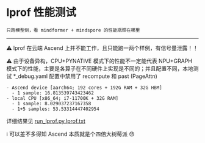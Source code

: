 # lprof 性能测试

    只跑模型侧，看 mindformer + mindspore 的性能瓶颈在哪里

----

⚠ lprof 在云端 Ascend 上并不能工作，且只能跑一两个样例，有信号量泄露！！

⚠ 由于设备异构，CPU+PYNATIVE 模式下的性能不一定能代表 NPU+GRAPH 模式下的性能，主要是各算子在不同硬件上实现是不同的；并且配置不同，本地测试 *_debug.yaml 配置中禁用了 recompute 和 past (PageAttn)

```
- Ascend device [aarch64; 192 cores + 192G RAM + 32G HBM]
  - 1 sample: 16.813539743423462
- local CPU [x86_64; i7-11700K + 32G RAM]
  - 1 sample: 8.029037237167358
  - 1+5 samples: 53.53314447402954
```

详细结果见 [run_lprof.py.lprof.txt](./run_lprof.py.lprof.txt)

ℹ 可以差不多得知 Ascend 本质就是个四倍大树莓派 😓
